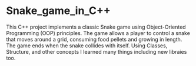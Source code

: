 # Snake_game_in_C++
This C++ project implements a classic Snake game using Object-Oriented Programming (OOP) principles. The game allows a player to control a snake that moves around a grid, consuming food pellets and growing in length. The game ends when the snake collides with itself. Using Classes, Structure, and other concepts I learned many things including new libraies too.
